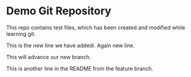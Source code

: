 # Demo Git Repository
This repo contains test files, which has been created and modified while learning git.

This is the new line we have addedi. Again new line.

This will advance our new branch.

This is another line in the README from the feature branch.
